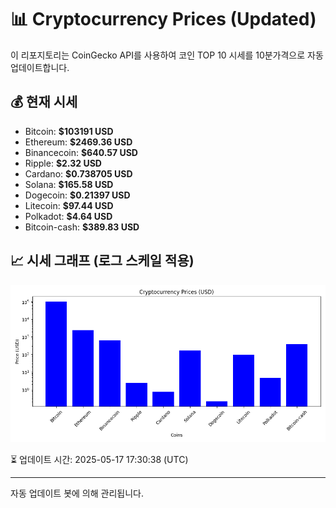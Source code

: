 
# 📊 Cryptocurrency Prices (Updated)

이 리포지토리는 CoinGecko API를 사용하여 코인 TOP 10 시세를 10분가격으로 자동 업데이트합니다.

## 💰 현재 시세
- Bitcoin: **$103191 USD**
- Ethereum: **$2469.36 USD**
- Binancecoin: **$640.57 USD**
- Ripple: **$2.32 USD**
- Cardano: **$0.738705 USD**
- Solana: **$165.58 USD**
- Dogecoin: **$0.21397 USD**
- Litecoin: **$97.44 USD**
- Polkadot: **$4.64 USD**
- Bitcoin-cash: **$389.83 USD**

## 📈 시세 그래프 (로그 스케일 적용)
![Crypto Prices](crypto_prices.png)

⏳ 업데이트 시간: 2025-05-17 17:30:38 (UTC)

---
자동 업데이트 봇에 의해 관리됩니다.
